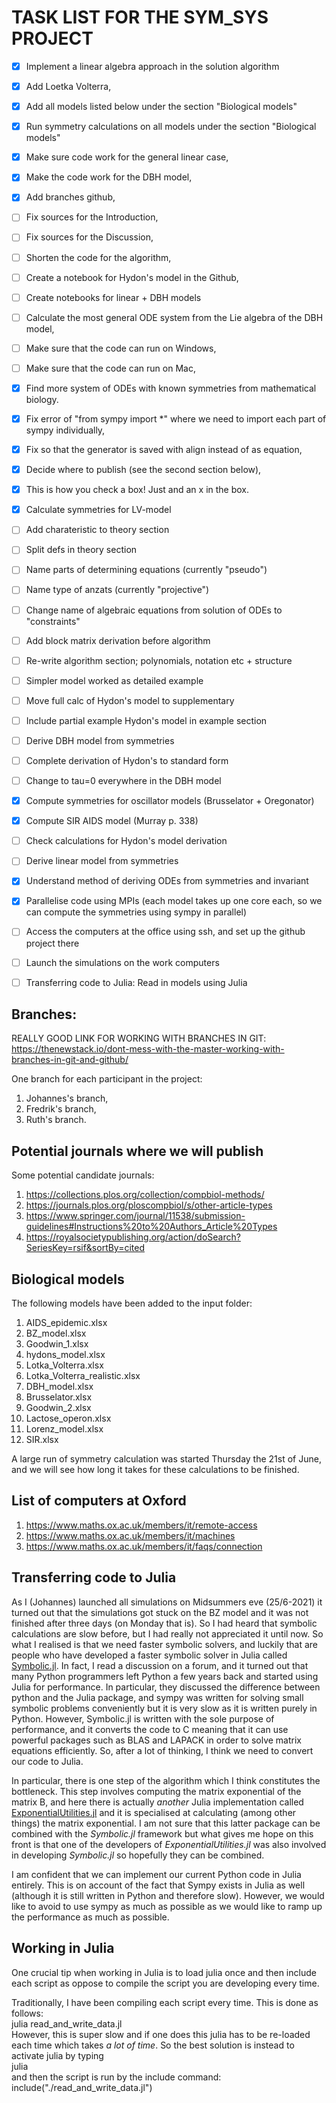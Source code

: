 # TASK LIST FOR THE SYM_SYS PROJECT
- [x] Implement a linear algebra approach in the solution algorithm
- [x] Add Loetka Volterra,
- [x] Add all models listed below under the section "Biological models"
- [x] Run symmetry calculations on all models under the section "Biological models"
- [x] Make sure code work for the general linear case,
- [x] Make the code work for the DBH model,
- [x] Add branches github,
- [ ] Fix sources for the Introduction,
- [ ] Fix sources for the Discussion,
- [ ] Shorten the code for the algorithm,
- [ ] Create a notebook for Hydon's model in the Github,
- [ ] Create notebooks for linear + DBH models
- [ ] Calculate the most general ODE system from the Lie algebra of the DBH model,
- [ ] Make sure that the code can run on Windows,
- [ ] Make sure that the code can run on Mac,
- [x] Find more system of ODEs with known symmetries from mathematical biology.
- [x] Fix error of "from sympy import *" where we need to import each part of sympy individually,
- [x] Fix so that the generator is saved with align instead of as equation,
- [x] Decide where to publish (see the second section below),
- [x] This is how you check a box! Just and an x in the box.
- [x] Calculate symmetries for LV-model
- [ ] Add charateristic to theory section
- [ ] Split defs in theory section
- [ ] Name parts of determining equations (currently "pseudo")
- [ ] Name type of anzats (currently "projective")
- [ ] Change name of algebraic equations from solution of ODEs to "constraints"
- [ ] Add block matrix derivation before algorithm
- [ ] Re-write algorithm section; polynomials, notation etc + structure
- [ ] Simpler model worked as detailed example
- [ ] Move full calc of Hydon's model to supplementary
- [ ] Include partial example Hydon's model in example section
- [ ] Derive DBH model from symmetries
- [ ] Complete derivation of Hydon's to standard form
- [ ] Change to tau=0 everywhere in the DBH model
- [x] Compute symmetries for oscillator models (Brusselator + Oregonator)
- [x] Compute SIR AIDS model (Murray p. 338)
- [ ] Check calculations for Hydon's model derivation
- [ ] Derive linear model from symmetries
- [x] Understand method of deriving ODEs from symmetries and invariant
- [x] Parallelise code using MPIs (each model takes up one core each, so we can compute the symmetries using sympy in parallel)
- [ ] Access the computers at the office using ssh, and set up the github project there
- [ ] Launch the simulations on the work computers 
- [ ] Transferring code to Julia: Read in models using Julia



## Branches:
REALLY GOOD LINK FOR WORKING WITH BRANCHES IN GIT:
https://thenewstack.io/dont-mess-with-the-master-working-with-branches-in-git-and-github/

One branch for each participant in the project:
1. Johannes's branch,
2. Fredrik's branch,
3. Ruth's branch.
  

## Potential journals where we will publish
Some potential candidate journals:
1. https://collections.plos.org/collection/compbiol-methods/ 
2. https://journals.plos.org/ploscompbiol/s/other-article-types 
3. https://www.springer.com/journal/11538/submission-guidelines#Instructions%20to%20Authors_Article%20Types 
4. https://royalsocietypublishing.org/action/doSearch?SeriesKey=rsif&sortBy=cited 


## Biological models
The following models have been added to the input folder:

1. AIDS_epidemic.xlsx
2. BZ_model.xlsx
3. Goodwin_1.xlsx
4. hydons_model.xlsx
5. Lotka_Volterra.xlsx
6. Lotka_Volterra_realistic.xlsx
7. DBH_model.xlsx
8. Brusselator.xlsx 
9. Goodwin_2.xlsx
10. Lactose_operon.xlsx
11. Lorenz_model.xlsx
12. SIR.xlsx 

A large run of symmetry calculation was started Thursday the 21st of June, and we will see how long it takes for these calculations to be finished. 


## List of computers at Oxford

1. https://www.maths.ox.ac.uk/members/it/remote-access 
2. https://www.maths.ox.ac.uk/members/it/machines 
3. https://www.maths.ox.ac.uk/members/it/faqs/connection


## Transferring code to Julia
As I (Johannes) launched all simulations on Midsummers eve (25/6-2021) it turned out that the simulations got stuck on the BZ model and it was not finished after three days (on Monday that is). So I had heard that symbolic calculations are slow before, but I had really not appreciated it until now. So what I realised is that we need faster symbolic solvers, and luckily that are people who have developed a faster symbolic solver in Julia called [Symbolic.jl](https://symbolics.juliasymbolics.org/dev/tutorials/symbolic_functions/ ). In fact, I read a discussion on a forum, and it turned out that many Python programmers left Python a few years back and started using Julia for performance. In particular, they discussed the difference between python and the Julia package, and sympy was written for solving small symbolic problems
conveniently but it is very slow as it is written purely in Python. However, Symbolic.jl is written with the sole purpose of performance, and it converts the code to C meaning that it can use powerful packages such as BLAS and LAPACK in order to solve matrix equations efficiently. So, after a lot of thinking, I think we need to convert our code to Julia.

In particular, there is one step of the algorithm which I think constitutes the bottleneck. This step involves computing the matrix exponential of the matrix B, and here there is actually *another* Julia implementation called [ExponentialUtilities.jl](https://github.com/SciML/ExponentialUtilities.jl ) and it is specialised at calculating (among other things) the matrix exponential. I am not sure that this latter package can be combined with the *Symbolic.jl* framework but what gives me hope on this front is that one of the developers of *ExponentialUtilities.jl* was also involved in developing *Symbolic.jl* so hopefully they can be combined. 

I am confident that we can implement our current Python code in Julia entirely. This is on account of the fact that Sympy exists in Julia as well (although it is still written in Python and therefore slow). However, we would like to avoid to use sympy as much as possible as we would like to ramp up the performance as much as possible. 


## Working in Julia
One crucial tip when working in Julia is to load julia once and then include each script as oppose to compile the script you are developing every time. 

Traditionally, I have been compiling each script every time. This is done as follows:<br>
julia read\_and\_write\_data.jl<br>
However, this is super slow and if one does this julia has to be re-loaded each time which takes *a lot of time*. So the best solution is instead to activate julia by typing<br>
julia<br> 
and then the script is run by the include command:<br>
include("./read\_and\_write\_data.jl")
